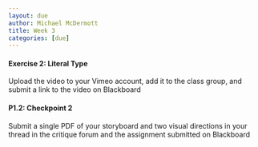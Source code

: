 ```yaml
---
layout: due
author: Michael McDermott
title: Week 3
categories: [due]
---
```

#### Exercise 2: Literal Type

Upload the video to your Vimeo account, add it to the class group, and submit a link to the video on Blackboard

#### P1.2: Checkpoint 2

Submit a single PDF of your storyboard and two visual directions in your thread in the critique forum and the assignment submitted on Blackboard
